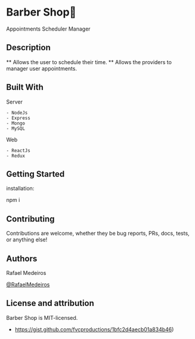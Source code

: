 # Barber Shop:barber:

Appointments Scheduler Manager

## Description

** Allows the user to schedule their time.
** Allows the providers to manager user appointments.

## Built With

Server

```
- NodeJs
- Express
- Mongo
- MySQL
```

Web

```
- ReactJs
- Redux
```

## Getting Started

installation:

npm i

## Contributing

Contributions are welcome, whether they be bug reports, PRs, docs, tests, or anything else!

## Authors

Rafael Medeiros

[@RafaelMedeiros](https://www.linkedin.com/in/rmedeiros2/)

## License and attribution

Barber Shop is MIT-licensed.

- https://gist.github.com/fvcproductions/1bfc2d4aecb01a834b46)
